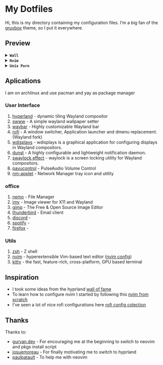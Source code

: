 # My  Dotfiles

Hi, this is my directory containing my configuration files.
I'm a big fan of the [gruvbox](https://github.com/morhetz/gruvbox)
theme, so I put it everywhere.

## Preview

<details>
<summary><b><code>Wall </code></b></summary>

![wall dark](img/wall_dark.png)
![wall light](img/wall_light.png)

</details>

<details>
<summary><b><code>Nvim </code></b></summary>

![nvim](img/nvim.png)
![nvim coq](img/nvim-coq.png)

</details>

<details>
<summary><b><code>Unix Porn </code></b></summary>

![porn dark](img/porn-dark.png)
![porn light](img/porn-light.png)

</details>

## Aplications

I am on archlinux and use pacman and yay as package manager

### User Interface

1. [hyperland](https://hyprland.org/) - dynamic tiling Wayland
    compositor
1. [swww](https://github.com/Horus645/swww) - A simple wayland
    wallpaper setter
1. [waybar](https://github.com/Alexays/Waybar) - Highly customizable
    Wayland bar
1. [rofi](https://github.com/lbonn/rofi) - A window switcher, Application
    launcher and dmenu replacement. (Wayland fork)
1. [wdisplays](https://github.com/luispabon/wdisplays) - wdisplays is a graphical
    application for configuring displays in Wayland compositors.
1. [dunst](https://github.com/dunst-project/dunst) - A highly configurable and
    lightweight notification daemon.
1. [swaylock effect](https://github.com/mortie/swaylock-effects) - waylock is a
    screen locking utility for Wayland compositors.
1. [pavucontrol](https://freedesktop.org/software/pulseaudio/pavucontrol/) -
    PulseAudio Volume Control
1. [nm-applet](https://gitlab.gnome.org/GNOME/network-manager-applet) - Network
    Manager tray icon and utility

### office

1. [nemo](https://github.com/linuxmint/nemo) - File Manager
1. [imv](https://github.com/eXeC64/imv) - Image viewer for X11 and Wayland
1. [gimp](https://github.com/snapcrafters/gimp) - The Free & Open Source Image Editor
1. [thunderbird](https://www.thunderbird.net/) - Email client
1. [discord](https://discord.com/) -
1. [spotify](https://www.spotify.com/) -
1. [firefox](https://www.mozilla.org/) -

### Utils

1. [zsh](https://github.com/zsh-users/zsh) - Z shell
1. [nvim](https://github.com/neovim/neovim) - hyperextensible
    Vim-based text editor ([nvim config](.config/nvim))
1. [kitty](https://github.com/kovidgoyal/kitty) - the fast,
    feature-rich, cross-platform, GPU based terminal

## Inspiration

* I took some ideas from the hyprland [wall of fame](https://hyprland.org/rices)
* To learn how to configure nvim I started by following this
    [nvim from scratch](https://github.com/LunarVim/Neovim-from-scratch)
* I've seen a lot of nice rofi configurations here
    [rofi config colection](https://github.com/adi1090x/rofi)

## Thanks

Thanks to:

* [gurvan.dev](https://gitlab.com/Gurvan.dev) - For encouraging me at
    the beginning to switch to neovim and pkgs install script
* [josuemoreau](https://github.com/josuemoreau) - For finally motivating
    me to switch to hyprland
* [paulpatault](https://github.com/paulpatault) - To help me with neovim
